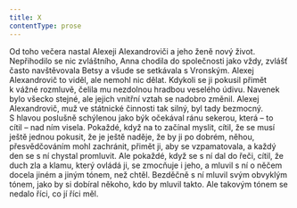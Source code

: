 ```yaml
---
title: X
contentType: prose
---
```


<section>

Od toho večera nastal Alexeji Alexandroviči a jeho ženě nový život. Nepřihodilo se nic zvláštního, Anna chodila do společnosti jako vždy, zvlášť často navštěvovala Betsy a všude se setkávala s Vronským. Alexej Alexandrovič to viděl, ale nemohl nic dělat. Kdykoli se ji pokusil přimět k vážné rozmluvě, čelila mu nezdolnou hradbou veselého údivu. Navenek bylo všecko stejné, ale jejich vnitřní vztah se nadobro změnil. Alexej Alexandrovič, muž ve státnické činnosti tak silný, byl tady bezmocný. S hlavou poslušně schýlenou jako býk očekával ránu sekerou, která – to cítil – nad ním visela. Pokaždé, když na to začínal myslit, cítil, že se musí ještě jednou pokusit, že je ještě naděje, že by ji po dobrém, něhou, přesvědčováním mohl zachránit, přimět ji, aby se vzpamatovala, a každý den se s ní chystal promluvit. Ale pokaždé, když se s ní dal do řeči, cítil, že duch zla a klamu, který ovládá ji, se zmocňuje i jeho, a mluvil s ní o něčem docela jiném a jiným tónem, než chtěl. Bezděčně s ní mluvil svým obvyklým tónem, jako by si dobíral někoho, kdo by mluvil takto. Ale takovým tónem se nedalo říci, co jí říci měl.

</section>
